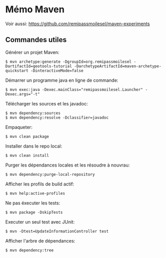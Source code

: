 # Mémo Maven

Voir aussi: https://github.com/remipassmoilesel/maven-experiments

## Commandes utiles

Générer un projet Maven:

	$ mvn archetype:generate -DgroupId=org.remipassmoilesel -DartifactId=geotools-tutorial -DarchetypeArtifactId=maven-archetype-quickstart -DinteractiveMode=false

Démarrer un programme java en ligne de commande:

	$ mvn exec:java -Dexec.mainClass="remipassmoilesel.Launcher" -Dexec.args="-t"

Télécharger les sources et les javadoc:

	$ mvn dependency:sources
	$ mvn dependency:resolve -Dclassifier=javadoc

Empaqueter:

	$ mvn clean package

Installer dans le repo local:

	$ mvn clean install

Purger les dépendances locales et les résoudre à nouvrau:

	$ mvn dependency:purge-local-repository

Afficher les profils de build actif:

	$ mvn help:active-profiles

Ne pas éxecuter les tests:

	$ mvn package -DskipTests

Executer un seul test avec JUnit:

	$ mvn -Dtest=UpdateInformationController test

Afficher l'arbre de dépendances:

	$ mvn dependency:tree




